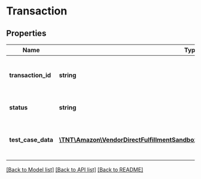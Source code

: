 # Transaction

## Properties
Name | Type | Description | Notes
------------ | ------------- | ------------- | -------------
**transaction_id** | **string** | The unique identifier returned in the response to the generateOrderScenarios request. | 
**status** | **string** | The current processing status of the transaction. | 
**test_case_data** | [**\TNT\Amazon\VendorDirectFulfillmentSandboxTestData\V20211028\Model\TestCaseData**](TestCaseData.md) | Test case data for the transaction. Only available when the transaction status is SUCCESS. | [optional] 

[[Back to Model list]](../README.md#documentation-for-models) [[Back to API list]](../README.md#documentation-for-api-endpoints) [[Back to README]](../README.md)


